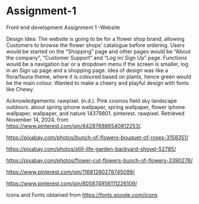 # Assignment-1
Front end development Assignment 1 -Website


Design Idea: The website is going to be for a flower shop brand, allowing Customers to browse the flower shops’ catalogue before ordering. Users would be started on the “Shopping” page and other pages would be “About the company”, “Customer Support” and “Log in/ Sign Up” page. Functions would be a navigation bar or a dropdown menu if the screen is smaller, log in an Sign up page and a shopping page. Idea of design was like a flora/fauna theme, where it is coloured based on plants, hence green would be the main colour. Wanted to make a cheery and playful design with fonts like Chewy.

Acknowledgements:
rawpixel. (n.d.). Pink cosmos field sky landscape outdoors. about spring iphone wallpaper, spring wallpaper, flower iphone wallpaper, wallpaper, and nature 14379801. pinterest. rawpixel. Retrieved November 14, 2024, from https://www.pinterest.com/pin/842876886540812253/.

https://pixabay.com/photos/bunch-of-flowers-bouquet-of-roses-3158351/

https://pixabay.com/photos/still-life-garden-backyard-shovel-52785/

https://pixabay.com/photos/flower-cut-flowers-bunch-of-flowers-3390276/

https://www.pinterest.com/pin/11681280278745099/

https://www.pinterest.com/pin/605874956111226109/

Icons and Fonts obtained from https://fonts.google.com/icons
